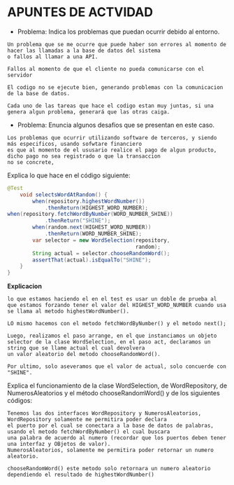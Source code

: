 # APUNTES DE ACTVIDAD

- Problema: Indica los problemas que puedan ocurrir debido al entorno.

```
Un problema que se me ocurre que puede haber son errores al momento de hacer las llamadas a la base de datos del sistema
o fallos al llamar a una API.

Fallos al momento de que el cliente no pueda comunicarse con el servidor

El codigo no se ejecute bien, generando problemas con la comunicacion de la base de datos.

Cada uno de las tareas que hace el codigo estan muy juntas, si una genera algun problema, generará que las otras caiga.
```

- Problema: Enuncia algunos desafios que se presentan en este caso.

```
Los problemas que ocurrir utilizando software de terceros, y siendo más especificos, usando sofwtare financiero
es que al momento de el ususario realice el pago de algun producto, dicho pago no sea registrado o que la transaccion
no se concrete,
```

Explica lo que hace en el código siguiente:

```java
@Test 
    void selectsWordAtRandom() { 
        when(repository.highestWordNumber()) 
            .thenReturn(HIGHEST_WORD_NUMBER); 
when(repository.fetchWordByNumber(WORD_NUMBER_SHINE)) 
            .thenReturn("SHINE"); 
        when(random.next(HIGHEST_WORD_NUMBER)) 
            .thenReturn(WORD_NUMBER_SHINE); 
        var selector = new WordSelection(repository, 
                                         random); 
        String actual = selector.chooseRandomWord(); 
        assertThat(actual).isEqualTo("SHINE"); 
    } 
}
```
**Explicacion**
```
lo que estamos haciendo el en el test es usar un doble de prueba al que estamos forzando tener el valor del HIGHEST_WORD_NUMBER cuando usa se llama al metodo highestWordNumber().

LO mismo hacemos con el metodo fetchWordByNumber() y el metodo next();

Luego, realizamos el paso arrange, en el que instanciamos un objeto selector de la clase WordSelection, en el paso act, declaramos un string que se llame actual el cual devolvera
un valor aleatorio del metodo chooseRandomWord().

Por ultimo, solo aseveramos que el valor de actual, solo concuerde con "SHINE".
```

Explica el funcionamiento de la clase WordSelection, de WordRepository, de NumerosAleatorios y el método chooseRandomWord() y de los siguientes códigos:
```
Tenemos las dos interfaces WordRepository y NumerosAleatorios, WordRepository solamente me permitira poder declara 
el puerto por el cual se conectara a la base de datos de palabras, usando el metodo fetchWordByNumber() el cual buscara
una palabra de acuerdo al numero (recordar que los puertos deben tener una interfaz y OBjetos de valor).
NumerosAleatorios, solamente me permitira poder retornar un numero aleatorio.

chooseRandomWord() este metodo solo retornara un numero aleatorio dependiendo el resultado de highestWordNumber()
```
